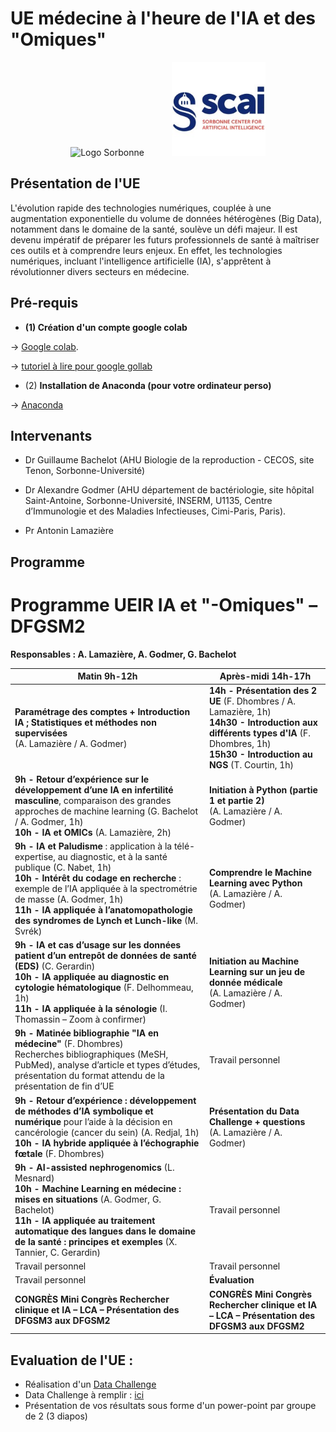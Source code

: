 <h1>UE médecine à l'heure de l'IA et des "Omiques"</h1>

<div style="text-align: center;">
  <div style="display: inline-block; margin-right: 40px;">
    <img src="Images/1200px-Logo_Sorbonne_Université.png" width="200" height="100" alt="Logo Sorbonne">
  </div>
  <div style="display: inline-block;">
    <img src="Images/scai_logo.jfif" width="150" height="150" alt="Logo SCAI">
  </div>
</div>

## Présentation de l'UE

L'évolution rapide des technologies numériques, couplée à une augmentation exponentielle du volume de données hétérogènes (Big Data), notamment dans le domaine de la santé, soulève un défi majeur. Il est devenu impératif de préparer les futurs professionnels de santé à maîtriser ces outils et à comprendre leurs enjeux. En effet, les technologies numériques, incluant l'intelligence artificielle (IA), s'apprêtent à révolutionner divers secteurs en médecine. 

## Pré-requis
- **(1) Création d'un compte google colab**

→ [Google colab](https://colab.research.google.com/).

→ [tutoriel à lire pour google gollab](https://www.marqo.ai/blog/getting-started-with-google-colab-a-beginners-guide)

- (2) **Installation de Anaconda (pour votre ordinateur perso)**

→ [Anaconda](https://www.anaconda.com/download)

## Intervenants 

- Dr Guillaume Bachelot (AHU Biologie de la reproduction - CECOS, site Tenon, Sorbonne-Université)
  
- Dr Alexandre Godmer (AHU département de bactériologie, site hôpital Saint-Antoine, Sorbonne-Université, INSERM, U1135, Centre d’Immunologie et des Maladies Infectieuses, Cimi-Paris, Paris).
  
- Pr Antonin Lamazière


## Programme
# Programme UEIR IA et "-Omiques" – DFGSM2  
**Responsables : A. Lamazière, A. Godmer, G. Bachelot**  

| Matin 9h-12h | Après-midi 14h-17h |
|-------------|--------------------|
| **Paramétrage des comptes + Introduction IA ; Statistiques et méthodes non supervisées**<br>(A. Lamazière / A. Godmer) | **14h - Présentation des 2 UE** (F. Dhombres / A. Lamazière, 1h)<br>**14h30 - Introduction aux différents types d'IA** (F. Dhombres, 1h)<br>**15h30 - Introduction au NGS** (T. Courtin, 1h) |
| **9h - Retour d’expérience sur le développement d’une IA en infertilité masculine**, comparaison des grandes approches de machine learning (G. Bachelot / A. Godmer, 1h)<br>**10h - IA et OMICs** (A. Lamazière, 2h) | **Initiation à Python (partie 1 et partie 2)**<br>(A. Lamazière / A. Godmer) |
| **9h - IA et Paludisme** : application à la télé-expertise, au diagnostic, et à la santé publique (C. Nabet, 1h)<br>**10h - Intérêt du codage en recherche** : exemple de l’IA appliquée à la spectrométrie de masse (A. Godmer, 1h)<br>**11h - IA appliquée à l’anatomopathologie des syndromes de Lynch et Lunch-like** (M. Svrék) | **Comprendre le Machine Learning avec Python**<br>(A. Lamazière / A. Godmer) |
| **9h - IA et cas d’usage sur les données patient d’un entrepôt de données de santé (EDS)** (C. Gerardin)<br>**10h - IA appliquée au diagnostic en cytologie hématologique** (F. Delhommeau, 1h)<br>**11h - IA appliquée à la sénologie** (I. Thomassin – Zoom à confirmer) | **Initiation au Machine Learning sur un jeu de donnée médicale**<br>(A. Lamazière / A. Godmer) |
| **9h - Matinée bibliographie "IA en médecine"** (F. Dhombres)<br>Recherches bibliographiques (MeSH, PubMed), analyse d’article et types d’études, présentation du format attendu de la présentation de fin d’UE | Travail personnel |
| **9h - Retour d’expérience : développement de méthodes d’IA symbolique et numérique** pour l’aide à la décision en cancérologie (cancer du sein) (A. Redjal, 1h)<br>**10h - IA hybride appliquée à l’échographie fœtale** (F. Dhombres) | **Présentation du Data Challenge + questions**<br>(A. Lamazière / A. Godmer) |
| **9h - AI-assisted nephrogenomics** (L. Mesnard)<br>**10h - Machine Learning en médecine : mises en situations** (A. Godmer, G. Bachelot)<br>**11h - IA appliquée au traitement automatique des langues dans le domaine de la santé : principes et exemples** (X. Tannier, C. Gerardin) | Travail personnel |
| Travail personnel | Travail personnel |
| Travail personnel | **Évaluation** |
| **CONGRÈS Mini Congrès Rechercher clinique et IA – LCA – Présentation des DFGSM3 aux DFGSM2** | **CONGRÈS Mini Congrès Rechercher clinique et IA – LCA – Présentation des DFGSM3 aux DFGSM2** |


## Evaluation de l'UE :

- Réalisation d'un [Data Challenge](TP/6_TP_DataChallenge_MALDI_TOF_version_apprenant.pdf)
- Data Challenge à remplir : [ici](TP/6_TP_DataChallenge_MALDI_TOF_version_apprenant.ipynb)
- Présentation de vos résultats sous forme d'un power-point par groupe de 2 (3 diapos)


